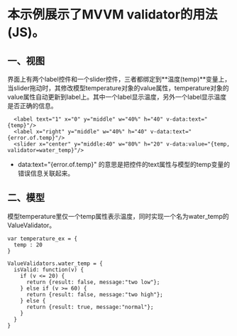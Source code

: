 # 本示例展示了MVVM validator的用法(JS)。

## 一、视图

界面上有两个label控件和一个slider控件，三者都绑定到**温度(temp)**变量上，当slider拖动时，其修改模型temperature对象的value属性，temperature对象的value属性自动更新到label上。其中一个label显示温度，另外一个label显示温度是否正确的信息。

```
  <label text="1" x="0" y="middle" w="40%" h="40" v-data:text="{temp}"/>
  <label x="right" y="middle" w="40%" h="40" v-data:text="{error.of.temp}"/>
  <slider x="center" y="middle:40" w="80%" h="20" v-data:value="{temp, validator=water_temp}"/>
```

* data:text="{error.of.temp}" 的意思是把控件的text属性与模型的temp变量的错误信息关联起来。


## 二、模型

模型temperature里仅一个temp属性表示温度，同时实现一个名为water\_temp的ValueValidator。

```
var temperature_ex = { 
  temp : 20
}

ValueValidators.water_temp = {
  isValid: function(v) {
    if (v <= 20) {
      return {result: false, message:"two low"};
    } else if (v >= 60) {
      return {result: false, message:"two high"};
    } else {
      return {result: true, message:"normal"};
    }
  }
}
```





